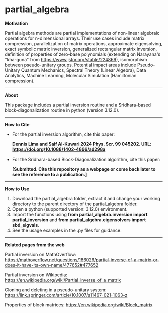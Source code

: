 # partial_algebra

**Motivation**

Partial algebra methods are partial implementations of non-linear algebraic operations for n-dimensional arrays. Their use cases include matrix compression, parallelization of matrix operations, approximate eigensolving, exact symbolic matrix inversion, generalized rectangular matrix inversion, definition of properties of zero-base polynomials (extending on Narayana's "kha-guna" from https://www.jstor.org/stable/224869), isomorphism between pseudo-unitary groups. Potential impact areas include Pseudo-Unitary Quantum Mechanics, Spectral Theory (Linear Algebra), Data Analytics, Machine Learning, Molecular Simulation (Hamiltonian compression).

---
**About**

This package includes a partial inversion routine and a Sridhara-based block-diagonalization routine in python (version 3.12.0).

---
**How to Cite**
- For the partial inversion algorithm, cite this paper:
  
  **Dennis Lima and Saif Al-Kuwari 2024 Phys. Scr. 99 045202. URL: https://doi.org/10.1088/1402-4896/ad298a**

- For the Sridhara-based Block-Diagonalization algorithm, cite this paper:

  **[Submitted. Cite this repository as a webpage or come back later to see the reference to a publication.]**

---
**How to Use**
1. Download the partial_algebra folder, extract it and change your working directory to the parent directory of the partial_algebra folder.
2. Open a python (supported version: 3.12.0) environment.
3. Import the functions using **from partial_algebra.inversion import partial_inversion** and **from partial_algebra.eigensolvers import sbd_eigvals**.
4. See the usage examples in the .py files for guidance.

---
**Related pages from the web**

Partial inversion on MathOverflow: https://mathoverflow.net/questions/186026/partial-inverse-of-a-matrix-or-does-it-have-its-own-name/477652#477652

Partial inversion on Wikipedia: https://en.wikipedia.org/wiki/Partial_inverse_of_a_matrix

Cloning and deleting in a pseudo-unitary system: https://link.springer.com/article/10.1007/s11467-021-1063-z

Properties of block matrices: https://en.wikipedia.org/wiki/Block_matrix
